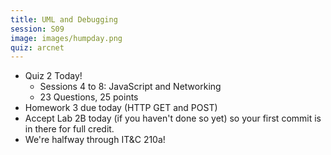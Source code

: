 ```yaml
---
title: UML and Debugging
session: S09
image: images/humpday.png
quiz: arcnet
---
```


* Quiz 2 Today!
    * Sessions 4 to 8: JavaScript and Networking
    * 23 Questions, 25 points
* Homework 3 due today (HTTP GET and POST)
* Accept Lab 2B today (if you haven't done so yet) so your first commit is in there for full credit.
* We're halfway through IT&C 210a!
